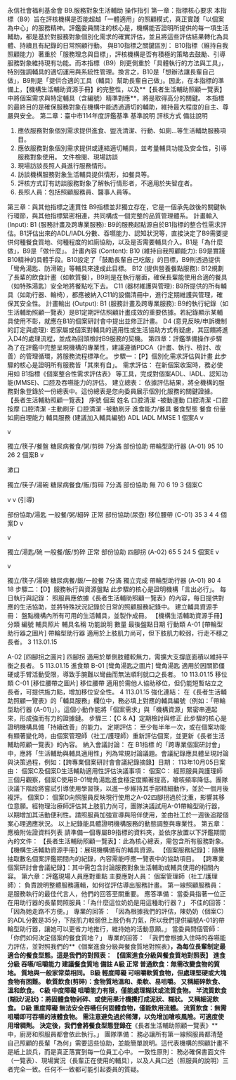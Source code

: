 永信社會福利基金會 B9.服務對象生活輔助 操作指引
第一章：指標核心要求
本指標（B9）旨在評核機構是否能超越「一體適用」的照顧模式，真正實踐「以個案為中心」的服務精神。評鑑委員關注的核心是，機構能否證明所提供的每一項生活輔助，都是基於對服務對象個別化需求的確實評估，並且將這些評估結果轉化為具體、持續且有紀錄的日常照顧行動。
與B10指標之關鍵區別： B10指標（維持自我照顧能力）著重於「服務理念與目標」，評核機構是否有積極的策略去鼓勵、引導服務對象維持現有功能。而本指標（B9）則更側重於「具體執行的方法與工具」，特別強調輔具的適切運用與系統性管理。換言之，B10是「想辦法讓長輩自己做」，B9則是「提供合適的工具（輔具）幫助長輩自己做」。因此，在本指標的準備上，【機構生活輔助資源手冊】的完整性，以及**【長者生活輔助照顧一覽表】中將個案需求與特定輔具（含編號）精準對應**，將是取得高分的關鍵。
本指標的最終目的是確保服務對象在機構中能透過適切的輔助，維持最大程度的自主、尊嚴與安全。
第二章：臺中市114年度評鑑基準
基準說明
評核方式
備註說明
1. 應依服務對象個別需求提供進食、盥洗清潔、行動、如廁…等生活輔助服務項目。
2. 應依服務對象個別需求提供或連結適切輔具，並考量輔具功能及安全性，引導服務對象使用。
文件檢閱、現場訪談
1. 現場訪談長照人員進行服務情形。
2. 訪談機構服務對象生活輔具提供情形，如餐具等。
1. 評核方式訂有訪談服務對象了解執行情形者，不適用於失智症者。
2. 長照人員：包括照顧服務員、醫事人員等。



第三章：與其他指標之連貫性
B9指標並非獨立存在，它是一個承先啟後的關鍵執行環節，與其他指標緊密相連，共同構成一個完整的品質管理體系。
計畫輸入 (Input):
B1 (服務計畫及跨專業服務): B9的服務起點源自於B1指標的整合性需求評估。B1評估出來的ADL/IADL分數、吞嚥能力、認知狀況等，直接決定了B9需要提供何種餐食質地、何種程度的如廁協助，以及是否需要輔具介入。B1是「為什麼做」，B9是「做什麼」。
計畫內容 (Content):
B10 (維持自我照顧能力): B9是實踐B10精神的具體手段。B10設定了「鼓勵長輩自己吃飯」的目標，B9則透過提供「彎角湯匙、防滑碗」等輔具來達成此目標。
B12 (提供營養餐點服務): B12規劃了長輩的飲食計畫（如軟質餐），B9則是在執行層面，確保長輩能使用合適的餐具（如特殊湯匙）安全地將餐點吃下去。
C11 (器材維護與管理): B9所提供的所有輔具（如助行器、輪椅），都應被納入C11的設備清冊中，進行定期維護與管理，確保其安全性。
計畫輸出 (Output):
B1 (服務計畫及跨專業服務): B9的執行紀錄（如生活輔助照顧一覽表）是B1定期評估照顧計畫成效的重要依據。若紀錄顯示某輔具使用不彰，就應在B1的個案研討會中提出並修正計畫。
D4 (意見反映/申訴機制的訂定與處理): 若家屬或個案對輔具的適用性或生活協助方式有疑慮，其回饋將進入D4的處理流程，並成為回頭檢討B9服務的契機。
第四章：評鑑準備操作步驟
為了在評鑑中完整呈現機構的專業性，建議遵循PDCA（計畫、執行、檢討、改善）的管理循環，將服務流程標準化。
步驟一：【P】個別化需求評估與計畫
此步驟的核心是證明所有服務皆「其來有自」。
需求評估： 在新個案收案時，務必使用如 B1指標《個案整合性需求評估表》 等工具，完成對個案ADL、IADL、認知功能(MMSE)、口腔及吞嚥能力的評估。
建立總表： 依據評估結果，將全機構的服務對象登錄於一份總表中。這份總表是您向委員展示個別化服務的關鍵證據。【長者生活輔助照顧一覽表】
序號
個案 姓名
口腔清潔 -被動運動
口腔清潔 -口腔按摩
口腔清潔 -主動刷牙
口腔清潔 -被動刷牙
進食能力/餐具
餐食型態
餐食 份量
如廁自理能力
輔具服務 (建議加入輔具編號)
ADL
IADL
MMSE
1
個案A
v

v

獨立/筷子/餐盤
糖尿病餐食/粥/剪碎
7分滿
部份協助
帶輪型助行器 (A-01)
95
10
26
2
個案B
v

漱口

獨立/筷子/湯碗
糖尿病餐食/飯/剪碎
7分滿
部份協助
無
70
6
19
3
個案C

v
v (引導)

部份協助/湯匙
一般餐/粥/細碎
正常
部份協助(尿壺)
移位腰帶 (C-01)
35
3
4
4
個案D
v

v

獨立/湯匙/碗
一般餐/飯/剪碎
正常
部份協助
四腳拐 (A-02)
65
5
24
5
個案E
v

v

獨立/筷子/湯碗
糖尿病餐/飯/一般餐
7分滿
獨立完成
帶輪型助行器 (A-01)
80
4
18
步驟二：【D】服務執行與資源盤點
此步驟的核心是證明機構「言出必行」。
每日執行與記錄： 照服員應依據《長者生活輔助照顧一覽表》的內容，每日提供對應的生活協助，並將特殊狀況記錄於日常的照顧服務紀錄中。
建立輔具資源手冊： 盤點機構內所有可用的生活輔具，並製作成冊。【機構生活輔助資源手冊】
分類
編號
輔具照片
輔具名稱
功能說明
數量
最後盤點日期
行動類
A-01
[帶輪型助行器之圖片]
帶輪型助行器
適用於上肢肌力尚可，但下肢肌力較弱，行走不穩之長者。
3
113.01.15

A-02
[四腳拐之圖片]
四腳拐
適用於單側肢體較無力，需擴大支撐底面積以維持平衡之長者。
5
113.01.15
進食類
B-01
[彎角湯匙之圖片]
彎角湯匙
適用於因關節僵硬或手臂活動受限，導致手腕難以彎曲而無法順利就口之長者。
10
113.01.15
移位類
C-01
[移位腰帶之圖片]
移位腰帶
適用於需他人協助移位，但仍能短暫站立之長者，可提供施力點，增加移位安全性。
4
113.01.15
強化連結： 在《長者生活輔助照顧一覽表》的「輔具服務」欄位中，務必填上對應的輔具編號（例如：「帶輪型助行器 (A-01)」）。這個小動作能將「個案需求」與「機構資源」緊密串連起來，形成強而有力的證據鏈。
步驟三：【C & A】定期檢討與修正
此步驟的核心是證明機構具備「持續改善」的能力。
定期評估： 至少每半年一次，或在個案功能有顯著變化時，由個案管理師（社工/護理師）重新評估個案，並更新《長者生活輔助照顧一覽表》的內容。
納入會議討論： 在 B1指標 的「跨專業個案研討會」中，應將「生活輔助與輔具適用性」列為常規討論議題。會議紀錄應具體呈現討論與決策過程，例如：【跨專業個案研討會會議紀錄摘錄】日期： 113年10月05日案由： 個案C及個案D生活輔助適用性評估決議事項：
個案C： 經照服員與護理師三個月觀察，個案C使用B-01彎角湯匙進食穩定度顯著提高，嗆咳頻率降低。團隊決議下階段將嘗試引導使用學習筷，以進一步維持其手部精細動作，並於一個月後複評。
個案D： 個案D向照服員反映現行使用之A-02四腳拐過於沈重，影響其移位意願。經物理治療師評估其上肢肌力尚可，團隊決議試用A-01帶輪型助行器，以期增加其活動便利性。請照服員加強宣導與陪伴使用，並由社工於一週後追蹤個案心理適應狀況。
以上紀錄能具體證明機構服務的動態調整與專業性。
第五章：應檢附佐證資料列表
請準備一個專屬B9指標的資料夾，並依序放置以下評鑑期間內的文件：
【長者生活輔助照顧一覽表】：此為核心總表，需包含所有服務對象。
【機構生活輔助資源手冊】：展現機構備有的輔具資源。
【個案服務紀錄】：隨機抽取數名個案評鑑期間內的紀錄，內容需能呼應一覽表中的協助項目。
【跨專業個案研討會會議紀錄】：其中需包含討論服務對象生活輔助或輔具使用的相關內容。
第六章：評鑑現場人員應對重點
主要應對人員：
個案管理師（社工/護理師）： 負責說明整體服務邏輯，如何從評估導出服務計畫。
第一線照顧服務員： 是服務執行的最佳代言人，他們的回答至關重要。
應答準備：
當委員指著一位正在用助行器的長輩問照服員：「為什麼這位奶奶是用這種助行器？」
不佳的回答： 「因為她走路不方便。」
專業的回答： 「因為根據我們的評估，陳奶奶（個案C）的ADL分數是35分，下肢肌力較弱但上肢仍有力氣，所以我們提供編號A-01的帶輪型助行器，讓她可以更省力地推行，維持她的活動意願。」
當委員問個管師：「你們如何決定個案的餐食質地？」
專業的回答： 「我們會根據入住時的吞嚥能力評估，並對照我們的**《個案進食分級與餐食質地對照表》**，為每位長輩制定最適合的餐食型態。這是我們的對照表：【個案進食分級與餐食質地對照表】
進食 分級
吞嚥/咀嚼能力
建議餐食質地
備註
A級
正常
普通飲食：無需改變食物的質地。
質地與一般家常菜相同。
B級
輕度障礙
可咀嚼軟質食物，但處理堅硬或大塊食物有困難。
軟質飲食(剪碎)：食物質地溫和、柔軟、易咀嚼。
又稱細碎飲食、溫和飲食。
C級
中度障礙
咀嚼能力有限，僅能處理糊狀或流質食物。
半流質飲食(糊狀/泥狀)：將固體食物剁碎、或使用果汁機攪打成泥狀、糊狀。
又稱細泥飲食。
D級
重度障礙
無法安全吞嚥任何固體食物，僅能飲用流體。
流質飲食：無需咀嚼即可吞嚥的液體食物。
需注意避免過於稀薄，以免增加嗆咳風險。可適度使用增稠劑。
      決定後，我們會將餐食型態登錄在**《長者生活輔助照顧一覽表》**中，廚房和照服員都會依此執行。」
團隊準備：
務必讓所有第一線照服員都清楚自己照顧的長輩「為何」需要這些協助，並能簡單說明。這代表機構的照顧計畫不是紙上談兵，而是真正落實到每一位員工心中。
一致性原則：
務必確保書面文件（一覽表）、現場實況（長輩正在使用的輔具），以及人員口述（照服員的說明）三者完全一致。任何不一致都可能引起委員的質疑。